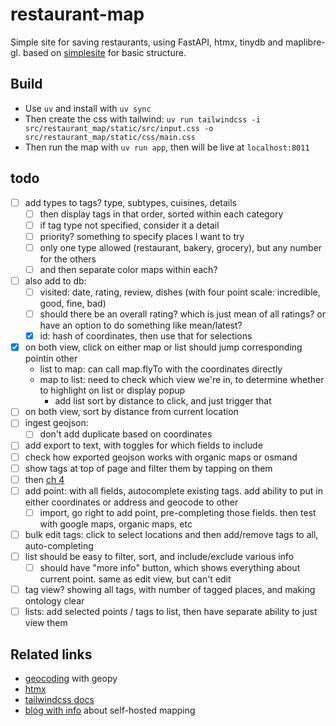 # restaurant-map

Simple site for saving restaurants, using FastAPI, htmx, tinydb and maplibre-gl. based on [simplesite](https://github.com/tataraba/simplesite/tree/main) for basic structure.

## Build

- Use `uv` and install with `uv sync`
- Then create the css with tailwind: `uv run tailwindcss -i src/restaurant_map/static/src/input.css -o src/restaurant_map/static/css/main.css` 
- Then run the map with `uv run app`, then will be live at `localhost:8011`

## todo

- [ ] add types to tags? type, subtypes, cuisines, details
    - [ ] then display tags in that order, sorted within each category
    - [ ] if tag type not specified, consider it a detail
    - [ ] priority? something to specify places I want to try
    - [ ] only one type allowed (restaurant, bakery, grocery), but any number for the others
    - [ ] and then separate color maps within each?
- [ ] also add to db:
    - [ ] visited: date, rating, review, dishes (with four point scale: incredible, good, fine, bad)
    - [ ] should there be an overall rating? which is just mean of all ratings? or have an option to do something like mean/latest?
    - [X] id: hash of coordinates, then use that for selections
- [X] on both view, click on either map or list should jump corresponding pointin other
    - list to map: can call map.flyTo with the coordinates directly
    - map to list: need to check which view we're in, to determine whether to highlight on list or display popup
        - add list sort by distance to click, and just trigger that
- [ ] on both view, sort by distance from current location
- [ ] ingest geojson:
    - [ ] don't add duplicate based on coordinates
- [ ] add export to text, with toggles for which fields to include
- [ ] check how exported geojson works with organic maps or osmand
- [ ] show tags at top of page and filter them by tapping on them
- [ ] then [ch 4](https://github.com/tataraba/simplesite/blob/main/docs/04_Chapter_4.md)
- [ ] add point: with all fields, autocomplete existing tags. add ability to put in either coordinates or address and geocode to other
    - [ ] import, go right to add point, pre-completing those fields. then test with google maps, organic maps, etc
- [ ] bulk edit tags: click to select locations and then add/remove tags to all, auto-completing
- [ ] list should be easy to filter, sort, and include/exclude various info
    - [ ] should have "more info" button, which shows everything about current point. same as edit view, but can't edit
- [ ] tag view? showing all tags, with number of tagged places, and making ontology clear
- [ ] lists: add selected points / tags to list, then have separate ability to just view them

## Related links

- [geocoding](https://pythonsimplified.com/geocoding-in-python-using-geopy/) with geopy
- [htmx](https://htmx.org/examples/click-to-edit/)
- [tailwindcss docs](https://tailwindcss.com/docs/padding#adding-horizontal-padding)
- [blog with info](https://ogbe.net/blog/self-hosted-maps#org0ba42d4) about self-hosted mapping
